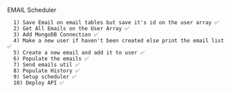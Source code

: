 EMAIL Scheduler

      1) Save Email on email tables but save it's id on the user array ✅
      2) Get All Emails on the User Array ✅
      3) Add MongoDB Connection ✅
      4) Make a new user if haven't been created else print the email list ✅
      5) Create a new email and add it to user ✅
      6) Populate the emails ✅
      7) Send emails util ✅
      8) Populate History ✅
      9) Setup scheduler ✅
      10) Deploy API ✅